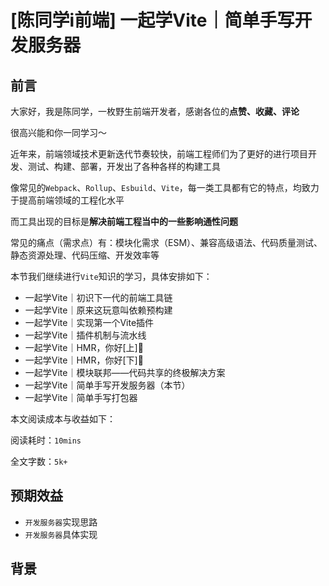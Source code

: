 # [陈同学i前端] 一起学Vite｜简单手写开发服务器

## 前言

大家好，我是陈同学，一枚野生前端开发者，感谢各位的**点赞、收藏、评论**

很高兴能和你一同学习～

近年来，前端领域技术更新迭代节奏较快，前端工程师们为了更好的进行项目开发、测试、构建、部署，开发出了各种各样的构建工具

像常见的`Webpack`、`Rollup`、`Esbuild`、`Vite`，每一类工具都有它的特点，均致力于提高前端领域的工程化水平

而工具出现的目标是**解决前端工程当中的一些影响通性问题**

常见的痛点（需求点）有：模块化需求（ESM）、兼容高级语法、代码质量测试、静态资源处理、代码压缩、开发效率等

本节我们继续进行`Vite`知识的学习，具体安排如下：

- 一起学Vite｜初识下一代的前端工具链
- 一起学Vite｜原来这玩意叫依赖预构建
- 一起学Vite｜实现第一个Vite插件
- 一起学Vite｜插件机制与流水线
- 一起学Vite｜HMR，你好[上]👋
- 一起学Vite｜HMR，你好[下]👋
- 一起学Vite｜模块联邦——代码共享的终极解决方案
- 一起学Vite｜简单手写开发服务器（本节）
- 一起学Vite｜简单手写打包器

本文阅读成本与收益如下：

阅读耗时：`10mins`

全文字数：`5k+`

## 预期效益

- `开发服务器`实现思路
- `开发服务器`具体实现

## 背景


